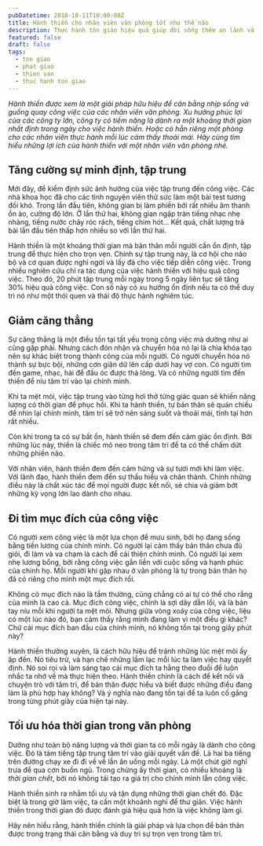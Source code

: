 ```yaml
---
pubDatetime: 2018-10-11T10:00:00Z
title: Hành thiền cho nhân viên văn phòng tốt như thế nào
description: Thực hành tôn giáo hiệu quả giúp đời sống thêm an lành và hạnh phúc, giác ngộ nhiều điều hữu ích để đem lại năng lượng tích cực cho bản thân, và giá trị đẹp cho cộng đồng.
featured: false
draft: false
tags:
  - ton giao
  - phat giao
  - thien van
  - thuc hanh ton giao
---
```


_Hành thiền được xem là một giải pháp hữu hiệu để cân bằng nhịp sống và guồng quay công việc của các nhân viên văn phòng. Xu hướng phúc lợi của các công ty lớn, công ty có tiềm năng là dành ra một khoảng thời gian nhất định trong ngày cho việc hành thiền. Hoặc có hẳn riêng một phòng cho các nhân viên thực hành mỗi lúc cảm thấy thoải mái. Hãy cùng tìm hiểu những lợi ích của hành thiền với một nhân viên văn phòng nhé._

## Tăng cường sự minh định, tập trung

Mới đây, để kiểm định sức ảnh hưởng của việc tập trung đến công việc. Các nhà khoa học đã cho các tình nguyện viên thử sức làm một bài test tương đối khó. Trong lần đầu tiên, không gian bị làm phiền bởi rất nhiều âm thanh ồn ào, cường độ lớn. Ở lần thứ hai, không gian ngập tràn tiếng nhạc nhẹ nhàng, tiếng nước chảy róc rách, tiếng chim hót… Kết quả, chất lượng trả bài lần đầu tiên thấp hơn nhiều so với lần thứ hai.

Hành thiền là một khoảng thời gian mà bản thân mỗi người cần ổn định, tập trung để thực hiện cho trọn vẹn. Chính sự tập trung này, là cơ hội cho não bộ và cơ quan được nghỉ ngơi và lấy đà cho việc tiếp diễn công việc. Trong nhiều nghiên cứu chỉ ra tác dụng của việc hành thiền với hiệu quả công việc. Theo đó, 20 phút tập trung mỗi ngày trong 5 ngày liên tục sẽ tăng 30% hiệu quả công việc. Con số này có xu hướng ổn định nếu ta có thể duy trì nó như một thói quen và thái độ thực hành nghiêm túc.

## Giảm căng thẳng

Sự căng thẳng là một điều tồn tại tất yếu trong công việc mà dường như ai cũng gặp phải. Nhưng cách đón nhận và chuyển hóa nó lại là chìa khóa tạo nên sự khác biệt trong thành công của mỗi người. Có người chuyển hóa nó thành sự bực bội, những cơn giận dữ lên cấp dưới hay vợ con. Có người tìm đến game, nhạc, hài để đầu óc được thả lỏng. Và có những người tìm đến thiền để níu tâm trí vào lại chính mình.

Khi ta mệt mỏi, việc tập trung vào từng hơi thở từng giác quan sẽ khiến năng lượng có thời gian để phục hồi. Khi ta hành thiền, tự bản thân sẽ quán chiếu để nhìn lại chính mình, tâm trí sẽ trở nên sáng suốt và thoải mái, tĩnh tại hơn rất nhiều.

Còn khi trong ta có sự bất ổn, hành thiền sẽ đem đến cảm giác ổn định. Bởi những lúc này, thiền là chiếc mỏ neo trong tâm trí để ta có thể chấm dứt những phiền não.

Với nhân viên, hành thiền đem đến cảm hứng và sự tươi mới khi làm việc. Với lãnh đạo, hành thiền đem đến sự thấu hiểu và chân thành. Chính những điều này là chất xúc tác để mọi người được kết nối, sẻ chia và giảm bớt những kỳ vọng lớn lao dành cho nhau.

## Đi tìm mục đích của công việc

Có người xem công việc là một lựa chọn để mưu sinh, bởi họ đang sống bằng tiền lương của chính mình. Có người lại cảm thấy bản thân chưa đủ giỏi, đi làm và va chạm là cách để cải thiện chính mình. Có người lại xem nhẹ lương bổng, bởi rằng công việc gắn liền với cuộc sống và hạnh phúc của chính họ. Mỗi người khi gặp nhau ở văn phòng là tự trong bản thân họ đã có riêng cho mình một mục đích rồi.

Không có mục đích nào là tầm thường, cũng chẳng có ai tự có thể cho rằng của mình là cao cả. Mục đích công việc, chính là sợi dây dẫn lối, và là bàn tay níu mỗi khi người ta mệt mỏi. Nhưng giữa vòng xoáy của công việc, liệu có một lúc nào đó, bạn cảm thấy rằng mình đang làm vì một điều gì khác? Chứ cái mục đích ban đầu của chính mình, nó không tồn tại trong giây phút này?

Hành thiền thường xuyên, là cách hữu hiệu để tránh những lúc mệt mỏi ấy ập đến. Nó tiêu trừ, và hạn chế những lầm lạc mỗi lúc ta làm việc hay quyết định. Nó soi rọi và làm sáng tạo cái mục đích ta hằng theo đuổi để luôn nhắc ta nhớ về mà thực hiện theo. Hành thiền chính là cách để kết nối và chuyện trò với tâm trí, để bản thân được hiểu và biết được những điều đang làm là phù hợp hay không? Và ý nghĩa nào đang tồn tại để ta luôn cố gắng trong từng phút giây của hiện tại này.

## Tối ưu hóa thời gian trong văn phòng

Dường như toàn bộ năng lượng và thời gian ta có mỗi ngày là dành cho công việc. Đó là tám tiếng tập trung tâm trí vào giải quyết vấn đề. Là hai ba tiếng trên đường chạy xe đi đi về về lẫn ăn uống mỗi ngày. Là một chút giờ nghỉ trưa để qua cơn buồn ngủ. Trong chừng ấy thời gian, có nhiều khoảng là _thời gian chết_, bởi nó không tái tạo ra giá trị cho chính mình lẫn công việc.

Hành thiền sinh ra nhằm tối ưu và tận dụng những thời gian chết đó. Đặc biệt là trong giờ làm việc, ta cần một khoảnh nghỉ để thư giãn. Việc hành thiền trong thời gian đó được đánh giá hiệu quả hơn là việc không làm gì.

Hãy nên hiểu rằng, hành thiền chính là giải pháp và lựa chọn để bản thân được trong trạng thái cân bằng và duy trì sự trọn vẹn trong tâm trí.
